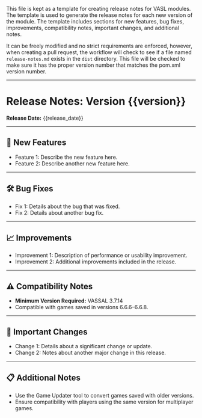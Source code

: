 This file is kept as a template for creating release notes for VASL modules. The template is used to generate 
the release notes for each new version of the module. The template includes sections for new features, 
bug fixes, improvements, compatibility notes, important changes, and additional notes. 


It can be freely modified and no strict requirements are enforced, however, when creating a pull request,
the workflow will check to see if a file named `release-notes.md` exists in the `dist` directory. This file will be 
checked to make sure it has the proper version number that matches the pom.xml version number. 


-------------------------------------------------------------------------
<!-- Replace {{version}} with actual version number -->
# Release Notes: Version {{version}}
<!-- If {{release_date}} is not entered, it will be generated automatically -->
**Release Date:** {{release_date}}

---

## 🚀 New Features
- Feature 1: Describe the new feature here.
- Feature 2: Describe another new feature here.

---

## 🛠 Bug Fixes
- Fix 1: Details about the bug that was fixed.
- Fix 2: Details about another bug fix.

---

## 📈 Improvements
- Improvement 1: Description of performance or usability improvement.
- Improvement 2: Additional improvements included in the release.

---

## ⚠️ Compatibility Notes
- **Minimum Version Required:** VASSAL 3.7.14
- Compatible with games saved in versions 6.6.6–6.6.8.

---

## 🔄 Important Changes
- Change 1: Details about a significant change or update.
- Change 2: Notes about another major change in this release.


---

## 📋 Additional Notes
- Use the Game Updater tool to convert games saved with older versions.
- Ensure compatibility with players using the same version for multiplayer games.
